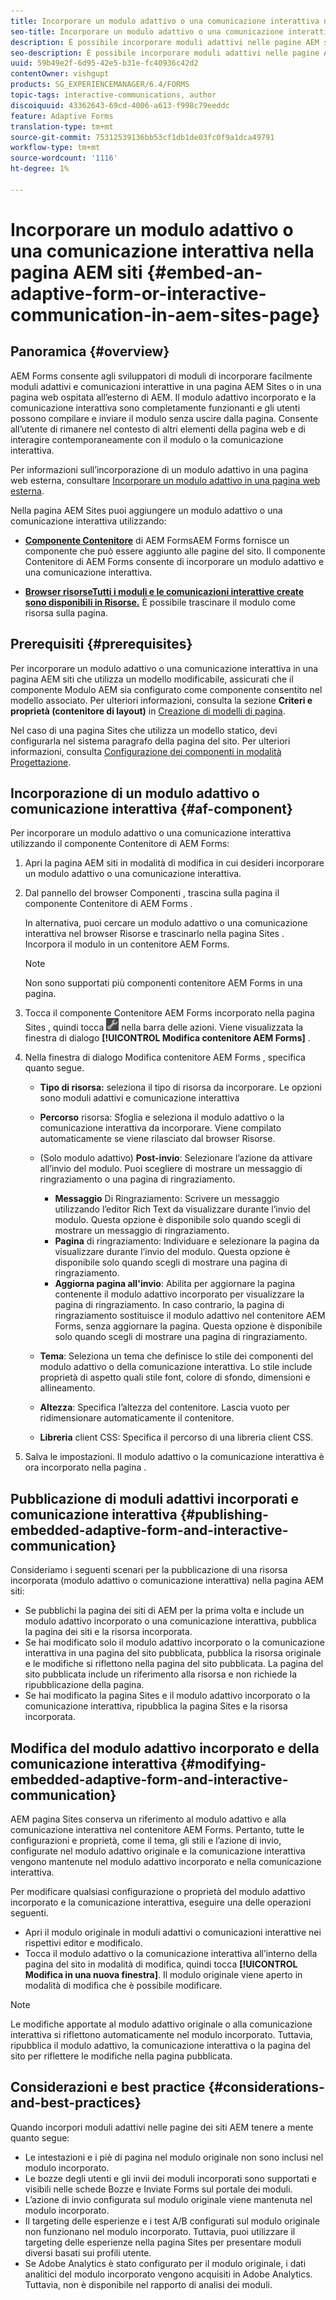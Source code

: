 ```yaml
---
title: Incorporare un modulo adattivo o una comunicazione interattiva nella pagina AEM siti
seo-title: Incorporare un modulo adattivo o una comunicazione interattiva nella pagina AEM siti
description: È possibile incorporare moduli adattivi nelle pagine AEM siti. Gli utenti possono compilare e inviare i moduli senza uscire dalle pagine del sito.
seo-description: È possibile incorporare moduli adattivi nelle pagine AEM siti. Gli utenti possono compilare e inviare i moduli senza uscire dalle pagine del sito.
uuid: 59b49e2f-6d95-42e5-b31e-fc40936c42d2
contentOwner: vishgupt
products: SG_EXPERIENCEMANAGER/6.4/FORMS
topic-tags: interactive-communications, author
discoiquuid: 43362643-69cd-4006-a613-f998c79eeddc
feature: Adaptive Forms
translation-type: tm+mt
source-git-commit: 75312539136bb53cf1db1de03fc0f9a1dca49791
workflow-type: tm+mt
source-wordcount: '1116'
ht-degree: 1%

---
```



# Incorporare un modulo adattivo o una comunicazione interattiva nella pagina AEM siti {#embed-an-adaptive-form-or-interactive-communication-in-aem-sites-page}

## Panoramica {#overview}

AEM Forms consente agli sviluppatori di moduli di incorporare facilmente moduli adattivi e comunicazioni interattive in una pagina AEM Sites o in una pagina web ospitata all’esterno di AEM. Il modulo adattivo incorporato e la comunicazione interattiva sono completamente funzionanti e gli utenti possono compilare e inviare il modulo senza uscire dalla pagina. Consente all’utente di rimanere nel contesto di altri elementi della pagina web e di interagire contemporaneamente con il modulo o la comunicazione interattiva.

Per informazioni sull’incorporazione di un modulo adattivo in una pagina web esterna, consultare [Incorporare un modulo adattivo in una pagina web esterna](/help/forms/using/embed-adaptive-form-external-web-page.md).

Nella pagina AEM Sites puoi aggiungere un modulo adattivo o una comunicazione interattiva utilizzando:

* **[Componente Contenitore](/help/forms/using/embed-adaptive-form-aem-sites.md#af-component)**
di AEM FormsAEM Forms fornisce un componente che può essere aggiunto alle pagine del sito. Il componente Contenitore di AEM Forms consente di incorporare un modulo adattivo e una comunicazione interattiva.

* **[Browser risorseTutti i moduli e le comunicazioni interattive create sono disponibili in Risorse.](/help/forms/using/embed-adaptive-form-aem-sites.md#asset-browser)**
È possibile trascinare il modulo come risorsa sulla pagina.

## Prerequisiti {#prerequisites}

Per incorporare un modulo adattivo o una comunicazione interattiva in una pagina AEM siti che utilizza un modello modificabile, assicurati che il componente Modulo AEM sia configurato come componente consentito nel modello associato. Per ulteriori informazioni, consulta la sezione **Criteri e proprietà (contenitore di layout)** in [Creazione di modelli di pagina](/help/sites-authoring/templates.md).

Nel caso di una pagina Sites che utilizza un modello statico, devi configurarla nel sistema paragrafo della pagina del sito. Per ulteriori informazioni, consulta [Configurazione dei componenti in modalità Progettazione](/help/sites-authoring/default-components-designmode.md).

## Incorporazione di un modulo adattivo o comunicazione interattiva {#af-component}

Per incorporare un modulo adattivo o una comunicazione interattiva utilizzando il componente Contenitore di AEM Forms:

1. Apri la pagina AEM siti in modalità di modifica in cui desideri incorporare un modulo adattivo o una comunicazione interattiva.
1. Dal pannello del browser Componenti , trascina sulla pagina il componente Contenitore di AEM Forms .

   In alternativa, puoi cercare un modulo adattivo o una comunicazione interattiva nel browser Risorse e trascinarlo nella pagina Sites . Incorpora il modulo in un contenitore AEM Forms.

   >[!NOTE]
   >
   >Non sono supportati più componenti contenitore AEM Forms in una pagina.

1. Tocca il componente Contenitore AEM Forms incorporato nella pagina Sites , quindi tocca ![settings_icon](assets/settings_icon.png) nella barra delle azioni. Viene visualizzata la finestra di dialogo **[!UICONTROL Modifica contenitore AEM Forms]** .
1. Nella finestra di dialogo Modifica contenitore AEM Forms , specifica quanto segue.

   * **Tipo di risorsa:** seleziona il tipo di risorsa da incorporare. Le opzioni sono moduli adattivi e comunicazione interattiva
   * **Percorso** risorsa: Sfoglia e seleziona il modulo adattivo o la comunicazione interattiva da incorporare. Viene compilato automaticamente se viene rilasciato dal browser Risorse.
   * (Solo modulo adattivo) **Post-invio**: Selezionare l’azione da attivare all’invio del modulo. Puoi scegliere di mostrare un messaggio di ringraziamento o una pagina di ringraziamento.

      * **Messaggio** Di Ringraziamento: Scrivere un messaggio utilizzando l’editor Rich Text da visualizzare durante l’invio del modulo. Questa opzione è disponibile solo quando scegli di mostrare un messaggio di ringraziamento.
      * **Pagina** di ringraziamento: Individuare e selezionare la pagina da visualizzare durante l’invio del modulo. Questa opzione è disponibile solo quando scegli di mostrare una pagina di ringraziamento.
      * **Aggiorna pagina all&#39;invio**: Abilita per aggiornare la pagina contenente il modulo adattivo incorporato per visualizzare la pagina di ringraziamento. In caso contrario, la pagina di ringraziamento sostituisce il modulo adattivo nel contenitore AEM Forms, senza aggiornare la pagina. Questa opzione è disponibile solo quando scegli di mostrare una pagina di ringraziamento.
   * **Tema**: Seleziona un tema che definisce lo stile dei componenti del modulo adattivo o della comunicazione interattiva. Lo stile include proprietà di aspetto quali stile font, colore di sfondo, dimensioni e allineamento.
   * **Altezza**: Specifica l’altezza del contenitore. Lascia vuoto per ridimensionare automaticamente il contenitore.
   * **Libreria** client CSS: Specifica il percorso di una libreria client CSS.


1. Salva le impostazioni. Il modulo adattivo o la comunicazione interattiva è ora incorporato nella pagina .

## Pubblicazione di moduli adattivi incorporati e comunicazione interattiva {#publishing-embedded-adaptive-form-and-interactive-communication}

Consideriamo i seguenti scenari per la pubblicazione di una risorsa incorporata (modulo adattivo o comunicazione interattiva) nella pagina AEM siti:

* Se pubblichi la pagina dei siti di AEM per la prima volta e include un modulo adattivo incorporato o una comunicazione interattiva, pubblica la pagina dei siti e la risorsa incorporata.
* Se hai modificato solo il modulo adattivo incorporato o la comunicazione interattiva in una pagina del sito pubblicata, pubblica la risorsa originale e le modifiche si riflettono nella pagina del sito pubblicata. La pagina del sito pubblicata include un riferimento alla risorsa e non richiede la ripubblicazione della pagina.
* Se hai modificato la pagina Sites e il modulo adattivo incorporato o la comunicazione interattiva, ripubblica la pagina Sites e la risorsa incorporata.

## Modifica del modulo adattivo incorporato e della comunicazione interattiva {#modifying-embedded-adaptive-form-and-interactive-communication}

AEM pagina Sites conserva un riferimento al modulo adattivo e alla comunicazione interattiva nel contenitore AEM Forms. Pertanto, tutte le configurazioni e proprietà, come il tema, gli stili e l’azione di invio, configurate nel modulo adattivo originale e la comunicazione interattiva vengono mantenute nel modulo adattivo incorporato e nella comunicazione interattiva.

Per modificare qualsiasi configurazione o proprietà del modulo adattivo incorporato e la comunicazione interattiva, eseguire una delle operazioni seguenti.

* Apri il modulo originale in moduli adattivi o comunicazioni interattive nei rispettivi editor e modificalo.
* Tocca il modulo adattivo o la comunicazione interattiva all’interno della pagina del sito in modalità di modifica, quindi tocca **[!UICONTROL Modifica in una nuova finestra]**. Il modulo originale viene aperto in modalità di modifica che è possibile modificare.

>[!NOTE]
>
>Le modifiche apportate al modulo adattivo originale o alla comunicazione interattiva si riflettono automaticamente nel modulo incorporato. Tuttavia, ripubblica il modulo adattivo, la comunicazione interattiva o la pagina del sito per riflettere le modifiche nella pagina pubblicata.

## Considerazioni e best practice {#considerations-and-best-practices}

Quando incorpori moduli adattivi nelle pagine dei siti AEM tenere a mente quanto segue:

* Le intestazioni e i piè di pagina nel modulo originale non sono inclusi nel modulo incorporato.
* Le bozze degli utenti e gli invii dei moduli incorporati sono supportati e visibili nelle schede Bozze e Inviate Forms sul portale dei moduli.
* L’azione di invio configurata sul modulo originale viene mantenuta nel modulo incorporato.
* Il targeting delle esperienze e i test A/B configurati sul modulo originale non funzionano nel modulo incorporato. Tuttavia, puoi utilizzare il targeting delle esperienze nella pagina Sites per presentare moduli diversi basati sui profili utente.
* Se Adobe Analytics è stato configurato per il modulo originale, i dati analitici del modulo incorporato vengono acquisiti in Adobe Analytics. Tuttavia, non è disponibile nel rapporto di analisi dei moduli.

